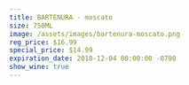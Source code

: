 ```yaml
---
title: BARTENURA - moscato
size: 750ML
image: /assets/images/bartenura-moscato.png
reg_price: $16.99
special_price: $14.99
expiration_date: 2018-12-04 00:00:00 -0700
show_wine: true
---
```


